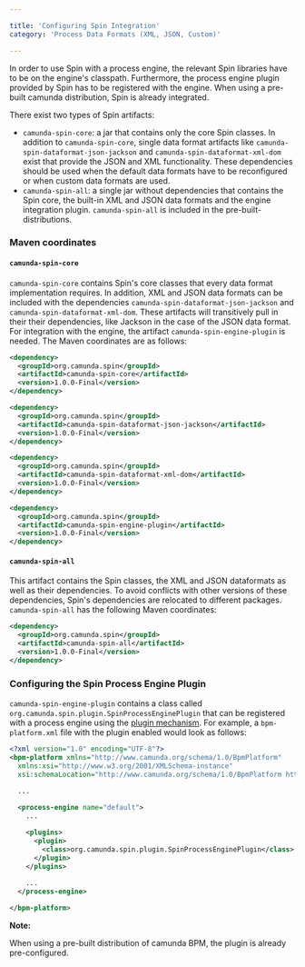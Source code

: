 ```yaml
---

title: 'Configuring Spin Integration'
category: 'Process Data Formats (XML, JSON, Custom)'

---
```


In order to use Spin with a process engine, the relevant Spin libraries have to be on the engine's classpath. Furthermore, the process engine plugin provided by Spin has to be registered with the engine. When using a pre-built camunda distribution, Spin is already integrated.

There exist two types of Spin artifacts:

* `camunda-spin-core`: a jar that contains only the core Spin classes. In addition to `camunda-spin-core`, single data format artifacts like `camunda-spin-dataformat-json-jackson` and `camunda-spin-dataformat-xml-dom` exist that provide the JSON and XML functionality. These dependencies should be used when the default data formats have to be reconfigured or when custom data formats are used.
* `camunda-spin-all`: a single jar without dependencies that contains the Spin core, the built-in XML and JSON data formats and the engine integration plugin. `camunda-spin-all` is included in the pre-built-distributions. 

### Maven coordinates

#### `camunda-spin-core`

`camunda-spin-core` contains Spin's core classes that every data format implementation requires. In addition, XML and JSON data formats can be included with the dependencies `camunda-spin-dataformat-json-jackson` and `camunda-spin-dataformat-xml-dom`. These artifacts will transitively pull in their their dependencies, like Jackson in the case of the JSON data format. For integration with the engine, the artifact `camunda-spin-engine-plugin` is needed. The Maven coordinates are as follows:

```xml
<dependency>
  <groupId>org.camunda.spin</groupId>
  <artifactId>camunda-spin-core</artifactId>
  <version>1.0.0-Final</version>
</dependency>
```

```xml
<dependency>
  <groupId>org.camunda.spin</groupId>
  <artifactId>camunda-spin-dataformat-json-jackson</artifactId>
  <version>1.0.0-Final</version>
</dependency>
```

```xml
<dependency>
  <groupId>org.camunda.spin</groupId>
  <artifactId>camunda-spin-dataformat-xml-dom</artifactId>
  <version>1.0.0-Final</version>
</dependency>
```

```xml
<dependency>
  <groupId>org.camunda.spin</groupId>
  <artifactId>camunda-spin-engine-plugin</artifactId>
  <version>1.0.0-Final</version>
</dependency>
```

#### `camunda-spin-all`

This artifact contains the Spin classes, the XML and JSON dataformats as well as their dependencies. To avoid conflicts with other versions of these dependencies, Spin's dependencies are relocated to different packages. `camunda-spin-all` has the following Maven coordinates:

```xml
<dependency>
  <groupId>org.camunda.spin</groupId>
  <artifactId>camunda-spin-all</artifactId>
  <version>1.0.0-Final</version>
</dependency>
```

### Configuring the Spin Process Engine Plugin

`camunda-spin-engine-plugin` contains a class called `org.camunda.spin.plugin.SpinProcessEnginePlugin` that can be registered with a process engine using the [plugin mechanism](ref:/guides/user-guide/#process-engine-process-engine-plugins). For example, a `bpm-platform.xml` file with the plugin enabled would look as follows:

```xml
<?xml version="1.0" encoding="UTF-8"?>
<bpm-platform xmlns="http://www.camunda.org/schema/1.0/BpmPlatform"
  xmlns:xsi="http://www.w3.org/2001/XMLSchema-instance"
  xsi:schemaLocation="http://www.camunda.org/schema/1.0/BpmPlatform http://www.camunda.org/schema/1.0/BpmPlatform ">

  ...
  
  <process-engine name="default">
    ...

    <plugins>
      <plugin>
        <class>org.camunda.spin.plugin.SpinProcessEnginePlugin</class>
      </plugin>
    </plugins>
    
    ...
  </process-engine>

</bpm-platform>
```

<div class="alert alert-info">
  <strong>Note:</strong>
  <p>When using a pre-built distribution of camunda BPM, the plugin is already pre-configured.</p>
</div>